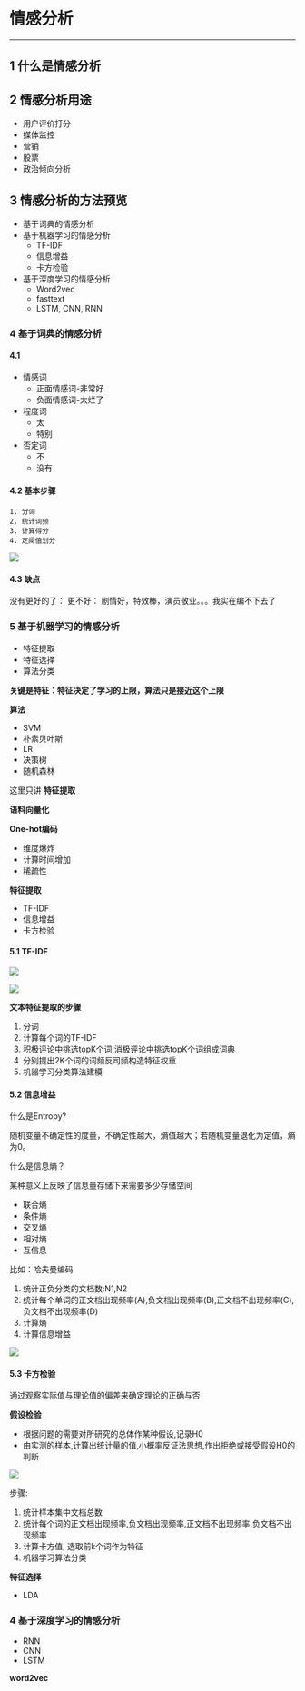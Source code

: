 # 情感分析
---

## 1 什么是情感分析

## 2 情感分析用途

- 用户评价打分
- 媒体监控
- 营销
- 股票
- 政治倾向分析

## 3 情感分析的方法预览

- 基于词典的情感分析
- 基于机器学习的情感分析
    - TF-IDF
    - 信息增益
    - 卡方检验
- 基于深度学习的情感分析
    - Word2vec
    - fasttext
    - LSTM, CNN, RNN

### 4 基于词典的情感分析

#### 4.1 

- 情感词
    - 正面情感词-非常好
    - 负面情感词-太烂了
- 程度词
    - 太
    - 特别
- 否定词
    - 不
    - 没有

#### 4.2 基本步骤

    1. 分词
    2. 统计词频
    3. 计算得分
    4. 定阈值划分

![](resource/images/sentiment-analysis-01.jpg)

#### 4.3 缺点

没有更好的了：
更不好：
剧情好，特效棒，演员敬业。。。我实在编不下去了

### 5 基于机器学习的情感分析

- 特征提取
- 特征选择
- 算法分类

**关键是特征：特征决定了学习的上限，算法只是接近这个上限**

**算法**

- SVM
- 朴素贝叶斯
- LR
- 决策树
- 随机森林

这里只讲 **特征提取**

**语料向量化**

**One-hot编码**

- 维度爆炸
- 计算时间增加
- 稀疏性

**特征提取**

- TF-IDF
- 信息增益
- 卡方检验

#### 5.1 TF-IDF

![](resource/images/sentiment-analysis-02.jpg)

![](resource/images/sentiment-analysis-03.jpg)

**文本特征提取的步骤**

1. 分词
2. 计算每个词的TF-IDF
3. 积极评论中挑选topK个词,消极评论中挑选topK个词组成词典
4. 分别提出2K个词的词频反司频构造特征权重
5. 机器学习分类算法建模

#### 5.2 信息增益

什么是Entropy?

随机变量不确定性的度量，不确定性越大，熵值越大；若随机变量退化为定值，熵为0。

什么是信息熵？

某种意义上反映了信息量存储下来需要多少存储空间

- 联合熵
- 条件熵
- 交叉熵
- 相对熵
- 互信息


比如：哈夫曼编码

1. 统计正负分类的文档数:N1,N2
2. 统计每个单词的正文档出现频率(A),负文档出现频率(B),正文档不出现频率(C),负文档不出现频率(D)
3. 计算熵
4. 计算信息增益

![](resource/images/sentiment-analysis-04.jpg)

#### 5.3 卡方检验

通过观察实际值与理论值的偏差来确定理论的正确与否

**假设检验**

- 根据问题的需要对所研究的总体作某种假设,记录H0
- 由实测的样本,计算出统计量的值,小概率反证法思想,作出拒绝或接受假设H0的判断

![](resource/images/sentiment-analysis-05.jpg)

步骤:

1. 统计样本集中文档总数
2. 统计每个词的正文档出现频率,负文档出现频率,正文档不出现频率,负文档不出现频率
3. 计算卡方值, 选取前k个词作为特征
4. 机器学习算法分类

**特征选择** 

- LDA

### 4 基于深度学习的情感分析

- RNN
- CNN
- LSTM

**word2vec**



